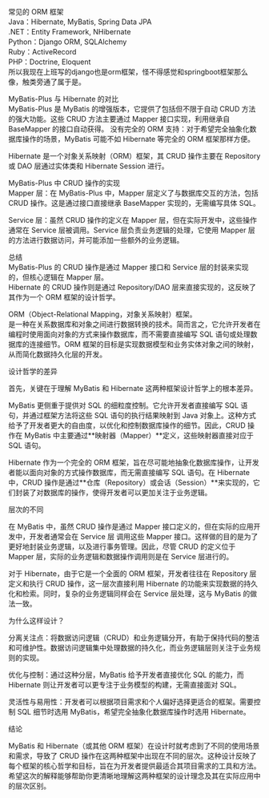常见的 ORM 框架   
Java：Hibernate, MyBatis, Spring Data JPA   
.NET：Entity Framework, NHibernate   
Python：Django ORM, SQLAlchemy   
Ruby：ActiveRecord   
PHP：Doctrine, Eloquent     
所以我现在上班写的django也是orm框架，怪不得感觉和springboot框架那么像，触类旁通了属于是。     

MyBatis-Plus 与 Hibernate 的对比     
MyBatis-Plus 是 MyBatis 的增强版本，它提供了包括但不限于自动 CRUD 方法的强大功能。这些 CRUD 方法主要通过 Mapper 接口实现，利用继承自 BaseMapper 的接口自动获得。
没有完全的 ORM 支持：对于希望完全抽象化数据库操作的场景，MyBatis 可能不如 Hibernate 等完全的 ORM 框架那样方便。         

Hibernate 是一个对象关系映射（ORM）框架，其 CRUD 操作主要在 Repository 或 DAO 层通过实体类和 Hibernate Session 进行。       

MyBatis-Plus 中 CRUD 操作的实现      
Mapper 层：在 MyBatis-Plus 中，Mapper 层定义了与数据库交互的方法，包括 CRUD 操作。这是通过接口直接继承 BaseMapper 实现的，无需编写具体 SQL。       

Service 层：虽然 CRUD 操作的定义在 Mapper 层，但在实际开发中，这些操作通常在 Service 层被调用。Service 层负责业务逻辑的处理，它使用 Mapper 层的方法进行数据访问，并可能添加一些额外的业务逻辑。

总结  
MyBatis-Plus 的 CRUD 操作是通过 Mapper 接口和 Service 层的封装来实现的，但核心逻辑在 Mapper 层。     
Hibernate 的 CRUD 操作则是通过 Repository/DAO 层来直接实现的，这反映了其作为一个 ORM 框架的设计哲学。    



ORM（Object-Relational Mapping，对象关系映射）框架。      
是一种在关系数据库和对象之间进行数据转换的技术。简而言之，它允许开发者在编程时使用面向对象的方式来操作数据库，而不需要直接编写 SQL 语句或处理数据库的连接细节。ORM 框架的目标是实现数据模型和业务实体对象之间的映射，从而简化数据持久化层的开发。

设计哲学的差异    

首先，关键在于理解 MyBatis 和 Hibernate 这两种框架设计哲学上的根本差异。    

MyBatis 更侧重于提供对 SQL 的细粒度控制。它允许开发者直接编写 SQL 语句，并通过框架方法将这些 SQL 语句的执行结果映射到 Java 对象上。这种方式给予了开发者更大的自由度，以优化和控制数据库操作的细节。因此，CRUD 操作在 MyBatis 中主要通过**映射器（Mapper）**定义，这些映射器直接对应于 SQL 语句。     

Hibernate 作为一个完全的 ORM 框架，旨在尽可能地抽象化数据库操作，让开发者能以面向对象的方式操作数据库，而无需直接编写 SQL 语句。在 Hibernate 中，CRUD 操作是通过**仓库（Repository）或会话（Session）**来实现的，它们封装了对数据库的操作，使得开发者可以更加关注于业务逻辑。    
 
层次的不同     

在 MyBatis 中，虽然 CRUD 操作是通过 Mapper 接口定义的，但在实际的应用开发中，开发者通常会在 Service 层 调用这些 Mapper 接口。这样做的目的是为了更好地封装业务逻辑，以及进行事务管理。因此，尽管 CRUD 的定义位于 Mapper 层，实际的业务逻辑和数据操作调用则是在 Service 层进行的。    

对于 Hibernate，由于它是一个全面的 ORM 框架，开发者往往在 Repository 层定义和执行 CRUD 操作，这一层次直接利用 Hibernate 的功能来实现数据的持久化和检索。同时，复杂的业务逻辑同样会在 Service 层处理，这与 MyBatis 的做法一致。     

为什么这样设计？     

分离关注点：将数据访问逻辑（CRUD）和业务逻辑分开，有助于保持代码的整洁和可维护性。数据访问逻辑集中处理数据的持久化，而业务逻辑层则关注于业务规则的实现。     

优化与控制：通过这种分层，MyBatis 给予开发者直接优化 SQL 的能力，而 Hibernate 则让开发者可以更专注于业务模型的构建，无需直接面对 SQL。    

灵活性与易用性：开发者可以根据项目需求和个人偏好选择更适合的框架。需要控制 SQL 细节时选用 MyBatis，希望完全抽象化数据库操作时选用 Hibernate。    

结论     

MyBatis 和 Hibernate（或其他 ORM 框架）在设计时就考虑到了不同的使用场景和需求，导致了 CRUD 操作在这两种框架中出现在不同的层次。这种设计反映了每个框架的核心哲学和目标，旨在为开发者提供最适合其项目需求的工具和方法。希望这次的解释能够帮助你更清晰地理解这两种框架的设计理念及其在实际应用中的层次区别。



